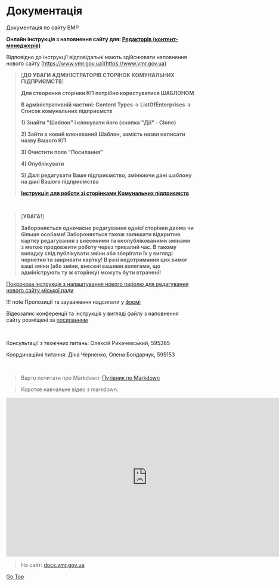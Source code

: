 # Документація



Документація по сайту ВМР

**Онлайн інструкція з наповнення сайту для: 
[Редакторів (контент-менеджерів)](https://docs.vmr.gov.ua/ContentEditors/ContentEditor_Manual)**


Відповідно до інструкції відповідальні мають здійснювати наповнення нового сайту  [https://www.vmr.gov.ua](https://www.vmr.gov.ua)

> [**ДО УВАГИ АДМІНІСТРАТОРІВ СТОРІНОК КОМУНАЛЬНИХ ПІДПРИЄМСТВ**]
> 
> **Для створення сторінки КП потрібно користуватися ШАБЛОНОМ**
> 
> **В адміністративній частині: Content Types -> ListOfEnterprises -> Список комунальних підприємств**
> 
> **1) Знайти "Шаблон" і клонувати його (кнопка "Дії" - Clone)**
> 
> **2) Зайти в новий клонований Шаблон, замість назви написати назву Вашого КП**
> 
> **3) Очистити поле "Посилання"**
> 
> **4) Опублікувати**
> 
> **5) Далі редагувати Ваше підприємство, змінюючи дані шаблону на дані Вашого підприємства**
> 
> **[Інструкція для роботи зі сторінками Комунальних підприємств](https://docs.vmr.gov.ua/ContentEditors/CreateMunicipalEnterprise/)**
>
&nbsp;
>
> [**УВАГА!**]
> 
> **Забороняється одночасне редагування однієї сторінки двома чи більше особами! Забороняється також залишати відкритою картку редагування з внесеними та неопублікованими змінами з метою продовжити роботу через тривалий час. В такому випадку слід публікувати зміни або зберігати їх у вигляді чернетки та закривати картку! В разі недотримання цих вимог ваші зміни (або зміни, внесені вашими колегами, що адмініструють ту ж сторінку) можуть бути втрачені!**


[Покрокова інструкція з налаштування нового паролю для редагування нового сайту міської ради](https://drive.google.com/file/d/1uZKefK1yr1JgItzT6xLznXe-SF0di7HA/view?usp=sharing)


!!! note
   Пропозиції та зауваження надсилати у [формі](https://forms.gle/no5a82WQeeLBkDBd8)



Відеозапис конференції та інструкція у вигляді файлу з наповнення сайту розміщені за [посиланням](https://drive.google.com/drive/folders/1vxNdPGNhCKCb8g28nMzwHic48xQBBQK6?usp=sharing)

&nbsp;

Консультації з технічних питань: Олексій Рикачевський, 595365

Координаційні питання: Діна Черненко, Олена Бондарчук, 595153  

&nbsp;
> Варто почитати про Markdown:
> [Путівник по Markdown](https://markdown.rozh2sch.org.ua)

> Коротке навчальне відео з markdown:

<iframe width="756" height="425" src="https://www.youtube.com/embed/syrGPPekLHQ" title="YouTube video player" frameborder="0" allow="accelerometer; autoplay; clipboard-write; encrypted-media; gyroscope; picture-in-picture" allowfullscreen></iframe>






> На сайт: 
[docs.vmr.gov.ua](https://docs.vmr.gov.ua)

[Go Top](#)

